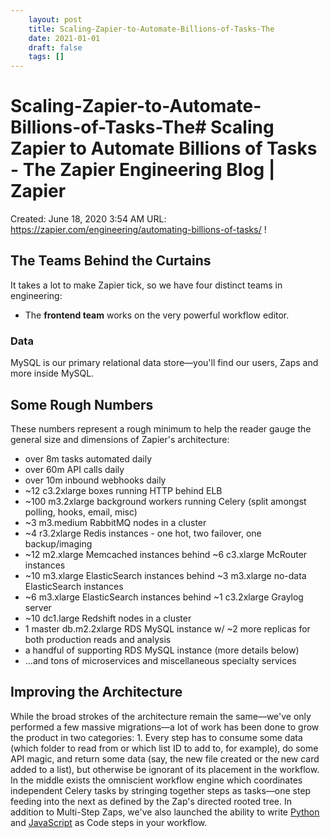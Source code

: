 ```yaml
---
 	layout: post
 	title: Scaling-Zapier-to-Automate-Billions-of-Tasks-The
 	date: 2021-01-01
 	draft: false
 	tags: []
---
```


# Scaling-Zapier-to-Automate-Billions-of-Tasks-The# Scaling Zapier to Automate Billions of Tasks - The Zapier Engineering Blog | Zapier
Created: June 18, 2020 3:54 AM
URL: https://zapier.com/engineering/automating-billions-of-tasks/
!
## The Teams Behind the Curtains
It takes a lot to make Zapier tick, so we have four distinct teams in engineering:
- The **frontend team** works on the very powerful workflow editor.
### Data
MySQL is our primary relational data store—you'll find our users, Zaps and more inside MySQL.
## Some Rough Numbers
These numbers represent a rough minimum to help the reader gauge the general size and dimensions of Zapier's architecture:
- over 8m tasks automated daily
- over 60m API calls daily
- over 10m inbound webhooks daily
- ~12 c3.2xlarge boxes running HTTP behind ELB
- ~100 m3.2xlarge background workers running Celery (split amongst polling, hooks, email, misc)
- ~3 m3.medium RabbitMQ nodes in a cluster
- ~4 r3.2xlarge Redis instances - one hot, two failover, one backup/imaging
- ~12 m2.xlarge Memcached instances behind ~6 c3.xlarge McRouter instances
- ~10 m3.xlarge ElasticSearch instances behind ~3 m3.xlarge no-data ElasticSearch instances
- ~6 m3.xlarge ElasticSearch instances behind ~1 c3.2xlarge Graylog server
- ~10 dc1.large Redshift nodes in a cluster
- 1 master db.m2.2xlarge RDS MySQL instance w/ ~2 more replicas for both production reads and analysis
- a handful of supporting RDS MySQL instance (more details below)
- …and tons of microservices and miscellaneous specialty services
## Improving the Architecture
While the broad strokes of the architecture remain the same—we've only performed a few massive migrations—a lot of work has been done to grow the product in two categories:
1.
Every step has to consume some data (which folder to read from or which list ID to add to, for example), do some API magic, and return some data (say, the new file created or the new card added to a list), but otherwise be ignorant of its placement in the workflow.
In the middle exists the omniscient workflow engine which coordinates independent Celery tasks by stringing together steps as tasks—one step feeding into the next as defined by the Zap's directed rooted tree.
In addition to Multi-Step Zaps, we've also launched the ability to write [Python](https://zapier.com/help/code-python/) and [JavaScript](https://zapier.com/help/code/) as Code steps in your workflow.
